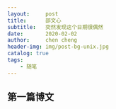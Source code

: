 ```yaml
---
layout:     post
title:      邵文心
subtitle:   突然发现这个日期很偶然
date:       2020-02-02
author:     chen cheng
header-img: img/post-bg-unix.jpg
catalog: true
tags:
    - 随笔
---
```


## 第一篇博文

